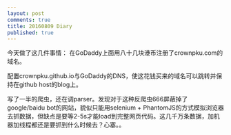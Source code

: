 ```yaml
---
layout: post
comments: true
title: 20160809 Diary
published: true
---
```


今天做了这几件事情：
在GoDaddy上面用八十几块港币注册了crownpku.com的域名。

配置crownpku.github.io与GoDaddy的DNS，使这花钱买来的域名可以跳转并保持在github host的blog上。

写了一半的爬虫，还在调parser。发现对于这种反爬虫666屏蔽掉了google/baidu bot的网站，貌似只能用selenium + PhantomJS的方式模拟浏览器去抓数据，但缺点是要等2-5s才能load到完整网页代码。这几千万条数据，加机器加线程都还是要抓到什么时候去？心塞。。

